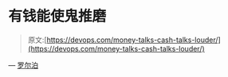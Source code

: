 # 有钱能使鬼推磨

> 原文:[https://devops.com/money-talks-cash-talks-louder/](https://devops.com/money-talks-cash-talks-louder/)

— [罗尔泊](https://devops.com/author/breselman/)